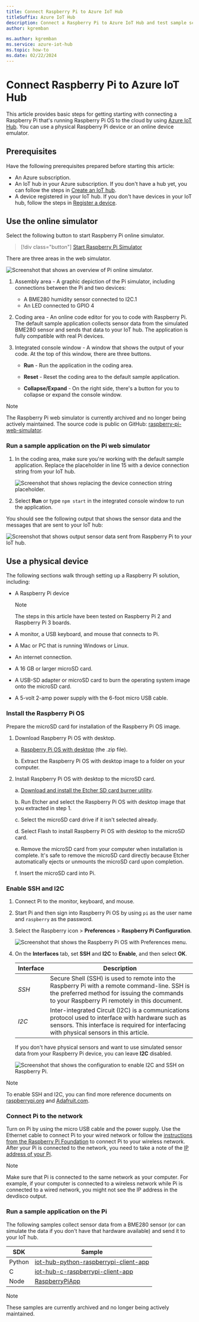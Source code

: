 ```yaml
---
title: Connect Raspberry Pi to Azure IoT Hub
titleSuffix: Azure IoT Hub
description: Connect a Raspberry Pi to Azure IoT Hub and test sample scenarios that send data to the Azure cloud.
author: kgremban

ms.author: kgremban
ms.service: azure-iot-hub
ms.topic: how-to
ms.date: 02/22/2024
---
```


# Connect Raspberry Pi to Azure IoT Hub

This article provides basic steps for getting starting with connecting a Raspberry Pi that's running Raspberry Pi OS to the cloud by using [Azure IoT Hub](about-iot-hub.md). You can use a physical Raspberry Pi device or an online device emulator.

## Prerequisites

Have the following prerequisites prepared before starting this article:

* An Azure subscription.
* An IoT hub in your Azure subscription. If you don't have a hub yet, you can follow the steps in [Create an IoT hub](create-hub.md).
* A device registered in your IoT hub. If you don't have devices in your IoT hub, follow the steps in [Register a device](create-connect-device.md#register-a-device).

## Use the online simulator

Select the following button to start Raspberry Pi online simulator.

> [!div class="button"]
> <a href="https://azure-samples.github.io/raspberry-pi-web-simulator/#GetStarted" target="_blank">Start Raspberry Pi Simulator</a>

There are three areas in the web simulator.

![Screenshot that shows an overview of Pi online simulator.](media/raspberry-pi-get-started/simulator-overview.png)

1. Assembly area - A graphic depiction of the Pi simulator, including connections between the Pi and two devices:

   * A BME280 humidity sensor connected to I2C.1
   * An LED connected to GPIO 4

2. Coding area - An online code editor for you to code with Raspberry Pi. The default sample application collects sensor data from the simulated BME280 sensor and sends that data to your IoT hub. The application is fully compatible with real Pi devices.

3. Integrated console window - A window that shows the output of your code. At the top of this window, there are three buttons.

   * **Run** - Run the application in the coding area.

   * **Reset** - Reset the coding area to the default sample application.

   * **Collapse/Expand** - On the right side, there's a button for you to collapse or expand the console window.

> [!NOTE]
> The Raspberry Pi web simulator is currently archived and no longer being actively maintained. The source code is public on GitHub: [raspberry-pi-web-simulator](https://github.com/Azure-Samples/raspberry-pi-web-simulator).

### Run a sample application on the Pi web simulator

1. In the coding area, make sure you're working with the default sample application. Replace the placeholder in line 15 with a device connection string from your IoT hub.

   ![Screenshot that shows replacing the device connection string placeholder.](media/raspberry-pi-get-started/simulator-connection-string.png)

2. Select **Run** or type `npm start` in the integrated console window to run the application.

You should see the following output that shows the sensor data and the messages that are sent to your IoT hub:

![Screenshot that shows output sensor data sent from Raspberry Pi to your IoT hub.](media/raspberry-pi-get-started/simulator-run-application.png)

## Use a physical device

The following sections walk through setting up a Raspberry Pi solution, including:

* A Raspberry Pi device

  >[!NOTE]
  >The steps in this article have been tested on Raspberry Pi 2 and Raspberry Pi 3 boards.

* A monitor, a USB keyboard, and mouse that connects to Pi.

* A Mac or PC that is running Windows or Linux.

* An internet connection.

* A 16 GB or larger microSD card.

* A USB-SD adapter or microSD card to burn the operating system image onto the microSD card.

* A 5-volt 2-amp power supply with the 6-foot micro USB cable.

### Install the Raspberry Pi OS

Prepare the microSD card for installation of the Raspberry Pi OS image.

1. Download Raspberry Pi OS with desktop.

   a. [Raspberry Pi OS with desktop](https://www.raspberrypi.org/software/) (the .zip file).

   b. Extract the Raspberry Pi OS with desktop image to a folder on your computer.

2. Install Raspberry Pi OS with desktop to the microSD card.

   a. [Download and install the Etcher SD card burner utility](https://etcher.io/).

   b. Run Etcher and select the Raspberry Pi OS with desktop image that you extracted in step 1.

   c. Select the microSD card drive if it isn't selected already.

   d. Select Flash to install Raspberry Pi OS with desktop to the microSD card.

   e. Remove the microSD card from your computer when installation is complete. It's safe to remove the microSD card directly because Etcher automatically ejects or unmounts the microSD card upon completion.

   f. Insert the microSD card into Pi.

### Enable SSH and I2C

1. Connect Pi to the monitor, keyboard, and mouse.

2. Start Pi and then sign into Raspberry Pi OS by using `pi` as the user name and `raspberry` as the password.

3. Select the Raspberry icon > **Preferences** > **Raspberry Pi Configuration**.

   ![Screenshot that shows the Raspberry Pi OS with Preferences menu.](./media/raspberry-pi-get-started/pi-preferences-menu.png)

4. On the **Interfaces** tab, set **SSH** and **I2C** to **Enable**, and then select **OK**.

    | Interface | Description |
    | --------- | ----------- |
    | *SSH* | Secure Shell (SSH) is used to remote into the Raspberry Pi with a remote command-line. SSH is the preferred method for issuing the commands to your Raspberry Pi remotely in this document. |
    | *I2C* | Inter-integrated Circuit (I2C) is a communications protocol used to interface with hardware such as sensors. This interface is required for interfacing with physical sensors in this article.|

    If you don't have physical sensors and want to use simulated sensor data from your Raspberry Pi device, you can leave **I2C** disabled.

   ![Screenshot that shows the configuration to enable I2C and SSH on Raspberry Pi.](./media/raspberry-pi-get-started/pi-enable-i2c-ssh.png)

> [!NOTE]
> To enable SSH and I2C, you can find more reference documents on [raspberrypi.org](https://www.raspberrypi.org/documentation/remote-access/ssh/) and [Adafruit.com](https://learn.adafruit.com/adafruits-raspberry-pi-lesson-4-gpio-setup/configuring-i2c).

### Connect Pi to the network

Turn on Pi by using the micro USB cable and the power supply. Use the Ethernet cable to connect Pi to your wired network or follow the [instructions from the Raspberry Pi Foundation](https://www.raspberrypi.org/documentation/configuration/wireless/) to connect Pi to your wireless network. After your Pi is connected to the network, you need to take a note of the [IP address of your Pi](https://www.raspberrypi.org/documentation/remote-access/ip-address.md).

> [!NOTE]
> Make sure that Pi is connected to the same network as your computer. For example, if your computer is connected to a wireless network while Pi is connected to a wired network, you might not see the IP address in the devdisco output.

### Run a sample application on the Pi

The following samples collect sensor data from a BME280 sensor (or can simulate the data if you don't have that hardware available) and send it to your IoT hub.

| SDK | Sample |
| --- | ------ |
| Python | [iot-hub-python-raspberrypi-client-app](https://github.com/Azure-Samples/iot-hub-python-raspberrypi-client-app) |
| C | [iot-hub-c-raspberrypi-client-app](https://github.com/Azure-Samples/iot-hub-c-raspberrypi-client-app) |
| Node | [RaspberryPiApp](https://github.com/Azure-Samples/azure-iot-samples-node/tree/master/iot-hub/Tutorials/RaspberryPiApp) |

> [!NOTE]
> These samples are currently archived and no longer being actively maintained.
